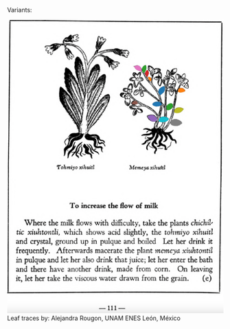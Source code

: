 Variants:   

![A_ID114_p111_02_Memeya_xiuhtontli.png](assets/A_ID114_p111_02_Memeya_xiuhtontli.png)  
Leaf traces by: Alejandra Rougon, UNAM ENES León, México  

